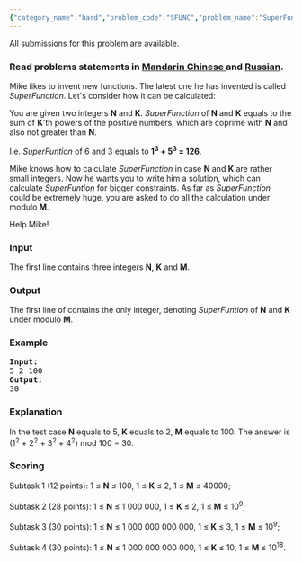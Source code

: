 ```yaml
---
{"category_name":"hard","problem_code":"SFUNC","problem_name":"SuperFunction","languages_supported":{"0":"ADA","1":"ASM","2":"BASH","3":"BF","4":"C","5":"C99 strict","6":"CAML","7":"CLOJ","8":"CLPS","9":"CPP 4.3.2","10":"CPP 4.9.2","11":"CPP14","12":"CS2","13":"D","14":"ERL","15":"FORT","16":"FS","17":"GO","18":"HASK","19":"ICK","20":"ICON","21":"JAVA","22":"JS","23":"LISP clisp","24":"LISP sbcl","25":"LUA","26":"NEM","27":"NICE","28":"NODEJS","29":"PAS fpc","30":"PAS gpc","31":"PERL","32":"PERL6","33":"PHP","34":"PIKE","35":"PRLG","36":"PYTH","37":"PYTH 3.4","38":"RUBY","39":"SCALA","40":"SCM guile","41":"SCM qobi","42":"ST","43":"TCL","44":"TEXT","45":"WSPC"},"max_timelimit":1,"source_sizelimit":50000,"problem_author":"kostya_by","problem_tester":null,"date_added":"28-11-2013","tags":{"0":"basic","1":"easy","2":"exponentiation","3":"inclusn","4":"kostya_by","5":"ltime07","6":"subarr"},"editorial_url":"http://discuss.codechef.com/problems/SFUNC","time":{"view_start_date":1388305881,"submit_start_date":1388305881,"visible_start_date":1388305800,"end_date":1735669800},"layout":"problem"}
---
```

<span class="solution-visible-txt">All submissions for this problem are available.</span><h3> Read problems statements in <a target="_blank" href="http://www.codechef.com/download/translated/LTIME07/mandarin/SFUNC.pdf">Mandarin Chinese </a> and <a target="_blank" href="http://www.codechef.com/download/translated/LTIME07/russian/SFUNC.pdf">Russian</a>.</h3>
<p>Mike likes to invent new functions. The latest one he has invented is called <i>SuperFunction</i>. Let's consider how it can be calculated:
</p>
<p>
You are given two integers <b>N</b> and <b>K</b>. <i>SuperFunction</i> of <b>N</b> and <b>K</b> equals to the sum of <b>K</b>'th powers of the positive numbers, which are coprime with <b>N</b> and also not greater than <b>N</b>.
</p>
<p>
I.e. <i>SuperFuntion</i> of 6 and 3 equals to <b>1<sup>3</sup> + 5<sup>3</sup> = 126</b>.
</p>
<p>
Mike knows how to calculate <i>SuperFunction</i> in case <b>N</b> and <b>K</b> are rather small integers. Now he wants you to write him a solution, which can calculate <i>SuperFuntion</i> for bigger constraints. As far as <i>SuperFunction</i> could be extremely huge, you are asked to do all the calculation under modulo <b>M</b>.
</p>
<p>Help Mike!</p>

<h3>Input</h3>
<p>
The first line contains three integers <b>N</b>, <b>K</b> and <b>M</b>.<br />
</p>

<h3>Output</h3>
<p>The first line of contains the only integer, denoting <i>SuperFuntion</i> of <b>N</b> and <b>K</b> under modulo <b>M</b>.</p>
<h3>Example</h3>
<pre><b>Input:</b>
5 2 100
<b>Output:</b>
30
</pre>
<h3>Explanation</h3>
<p>
In the test case <b>N</b> equals to 5, <b>K</b> equals to 2, <b>M</b> equals to 100. The answer is (1<sup>2</sup> + 2<sup>2</sup> + 3<sup>2</sup> + 4<sup>2</sup>) mod 100 = 30.
</p>

<h3>Scoring</h3>
<p>
Subtask 1 (12 points): 1 ≤ <b>N</b> ≤ 100, 1 ≤ <b>K</b> ≤ 2, 1 ≤ <b>M</b> ≤ 40000;<br /><br />
Subtask 2 (28 points): 1 ≤ <b>N</b> ≤ 1 000 000, 1 ≤ <b>K</b> ≤ 2, 1 ≤ <b>M</b> ≤ 10<sup>9</sup>;<br /><br />
Subtask 3 (30 points): 1 ≤ <b>N</b> ≤ 1 000 000 000 000, 1 ≤ <b>K</b> ≤ 3, 1 ≤ <b>M</b> ≤ 10<sup>9</sup>;<br /><br />
Subtask 4 (30 points): 1 ≤ <b>N</b> ≤ 1 000 000 000 000, 1 ≤ <b>K</b> ≤ 10, 1 ≤ <b>M</b> ≤ 10<sup>18</sup>.<br />
</p>

